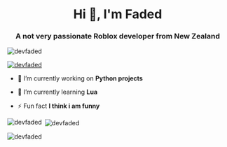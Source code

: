 <h1 align="center">Hi 👋, I'm Faded</h1>
<h3 align="center">A not very passionate Roblox developer from New Zealand</h3>

<p align="left"> <img src="https://komarev.com/ghpvc/?username=devfaded&label=Profile%20views&color=0e75b6&style=flat" alt="devfaded" /> </p>

<p align="left"> <a href="https://github.com/ryo-ma/github-profile-trophy"><img src="https://github-profile-trophy.vercel.app/?username=devfaded" alt="devfaded" /></a> </p>

- 🔭 I’m currently working on **Python projects**

- 🌱 I’m currently learning **Lua**

- ⚡ Fun fact **I think i am funny**

<p><img align="left" src="https://github-readme-stats.vercel.app/api/top-langs?username=devfaded&show_icons=true&locale=en&layout=compact" alt="devfaded" /></p>

<p>&nbsp;<img align="center" src="https://github-readme-stats.vercel.app/api?username=devfaded&show_icons=true&locale=en" alt="devfaded" /></p>

<p><img align="center" src="https://github-readme-streak-stats.herokuapp.com/?user=devfaded&" alt="devfaded" /></p>
